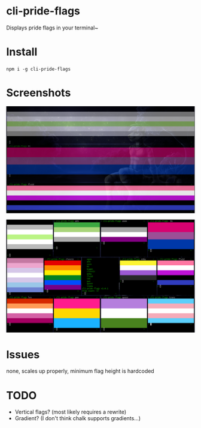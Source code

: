 # cli-pride-flags

Displays pride flags in your terminal~

# Install
`npm i -g cli-pride-flags`

# Screenshots
![agen, bi, fluid](screenies/1.png)

![all](screenies/2.png)

# Issues
none, scales up properly, minimum flag height is hardcoded

# TODO
- Vertical flags? (most likely requires a rewrite)
- Gradient? (I don't think chalk supports gradients...)